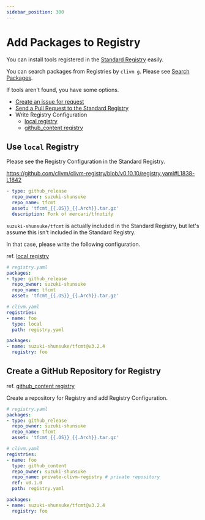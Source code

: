 ```yaml
---
sidebar_position: 300
---
```


# Add Packages to Registry

You can install tools registered in the [Standard Registry](https://github.com/clivm/clivm-registry) easily.

You can search packages from Registries by `clivm g`.
Please see [Search Packages](../tutorial-basics/search-packages).

If tools aren't found, you have some options.

* [Create an issue for request](https://github.com/clivm/clivm-registry/issues)
* [Send a Pull Request to the Standard Registry](https://github.com/clivm/clivm-registry#request-for-new-packages)
* Write Registry Configuration
  * [local registry](../reference/config#local-registry)
  * [github_content registry](../reference/config#github_content-registry)

## Use `local` Registry

Please see the Registry Configuration in the Standard Registry.

https://github.com/clivm/clivm-registry/blob/v0.10.10/registry.yaml#L1838-L1842

```yaml
- type: github_release
  repo_owner: suzuki-shunsuke
  repo_name: tfcmt
  asset: 'tfcmt_{{.OS}}_{{.Arch}}.tar.gz'
  description: Fork of mercari/tfnotify
```

`suzuki-shunsuke/tfcmt` is actually included in the Standard Registry, but let's assume this isn't included in the Standard Registry.

In that case, please write the following configuration.

ref. [local registry](../reference/config#local-registry)

```yaml
# registry.yaml
packages:
- type: github_release
  repo_owner: suzuki-shunsuke
  repo_name: tfcmt
  asset: 'tfcmt_{{.OS}}_{{.Arch}}.tar.gz'
```

```yaml
# clivm.yaml
registries:
- name: foo
  type: local
  path: registry.yaml

packages:
- name: suzuki-shunsuke/tfcmt@v3.2.4
  registry: foo
```

## Create a GitHub Repository for Registry

ref. [github_content registry](../reference/config#github_content-registry)

Create a repository for Registry and add Registry Configuration.

```yaml
# registry.yaml
packages:
- type: github_release
  repo_owner: suzuki-shunsuke
  repo_name: tfcmt
  asset: 'tfcmt_{{.OS}}_{{.Arch}}.tar.gz'
```

```yaml
# clivm.yaml
registries:
- name: foo
  type: github_content
  repo_owner: suzuki-shunsuke
  repo_name: private-clivm-registry # private repository
  ref: v0.1.0
  path: registry.yaml

packages:
- name: suzuki-shunsuke/tfcmt@v3.2.4
  registry: foo
```
